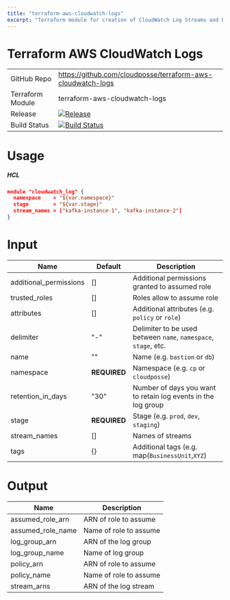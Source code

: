 ```yaml
---
title: "terraform-aws-cloudwatch-logs"
excerpt: "Terraform module for creation of CloudWatch Log Streams and Log Groups for use with Fluentd."
---
```

# Terraform AWS CloudWatch Logs

|||
|------|------|
|GitHub Repo|https://github.com/cloudposse/terraform-aws-cloudwatch-logs|
|Terraform Module|terraform-aws-cloudwatch-logs|
|Release|[![Release](https://img.shields.io/github/release/cloudposse/terraform-aws-cloudwatch-logs.svg)](https://github.com/cloudposse/terraform-aws-cloudwatch-logs/releases)|
|Build Status|[![Build Status](https://travis-ci.org/cloudposse/terraform-aws-cloudwatch-logs.svg?branch=master)](https://travis-ci.org/cloudposse/terraform-aws-cloudwatch-logs)|


# Usage

##### HCL
```json
module "cloudwatch_log" {
  namespace    = "${var.namespace}"
  stage        = "${var.stage}"
  stream_names = ["kafka-instance-1", "kafka-instance-2"]
}
```

# Input

|Name|Default|Description|
|------|------|------|
|additional_permissions|[]|Additional permissions granted to assumed role|
|trusted_roles|[]|Roles allow to assume role|
|attributes|[]|Additional attributes (e.g. `policy` or `role`)|
|delimiter|"-"|Delimiter to be used between `name`, `namespace`, `stage`, etc.|
|name|""|Name  (e.g. `bastion` or `db`)|
|namespace|__REQUIRED__|Namespace (e.g. `cp` or `cloudposse`)|
|retention_in_days|"30"|Number of days you want to retain log events in the log group|
|stage|__REQUIRED__|Stage (e.g. `prod`, `dev`, `staging`)|
|stream_names|[]|Names of streams|
|tags|{}|Additional tags (e.g. map(`BusinessUnit`,`XYZ`)|

# Output

|Name|Description|
|------|------|
|assumed_role_arn|ARN of role to assume|
|assumed_role_name|Name of role to assume|
|log_group_arn|ARN of the log group|
|log_group_name|Name of log group|
|policy_arn|ARN of role to assume|
|policy_name|Name of role to assume|
|stream_arns|ARN of the log stream|
